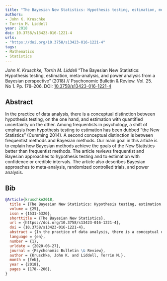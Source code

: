```yaml
---
title: "The Bayesian New Statistics: Hypothesis testing, estimation, meta-analysis, and power analysis from a Bayesian perspective"
authors:
- John K. Kruschke
- Torrin M. Liddell
year: 2018
doi: 10.3758/s13423-016-1221-4
urls:
- "https://doi.org/10.3758/s13423-016-1221-4"
tags:
- Mathematics
- Statistics
---
```


<i>John K. Kruschke, Torrin M. Liddell</i> <span title="In the practice of data analysis, there is a conceptual distinction between hypothesis testing, on the one hand, and estimation with quantified uncertainty on the other. Among frequentists in psychology, a shift of emphasis from hypothesis testing to estimation has been dubbed “the New Statistics” (Cumming 2014). A second conceptual distinction is between frequentist methods and Bayesian methods. Our main goal in this article is to explain how Bayesian methods achieve the goals of the New Statistics better than frequentist methods. The article reviews frequentist and Bayesian approaches to hypothesis testing and to estimation with confidence or credible intervals. The article also describes Bayesian approaches to meta-analysis, randomized controlled trials, and power analysis.">“The Bayesian New Statistics: Hypothesis testing, estimation, meta-analysis, and power analysis from a Bayesian perspective”</span> (2018) // Psychonomic Bulletin \& Review. Vol.&nbsp;25. No&nbsp;1. Pp.&nbsp;178–206. DOI:&nbsp;<a href='https://doi.org/10.3758/s13423-016-1221-4'>10.3758/s13423-016-1221-4</a>

## Abstract

In the practice of data analysis, there is a conceptual distinction between hypothesis testing, on the one hand, and estimation with quantified uncertainty on the other. Among frequentists in psychology, a shift of emphasis from hypothesis testing to estimation has been dubbed “the New Statistics” (Cumming 2014). A second conceptual distinction is between frequentist methods and Bayesian methods. Our main goal in this article is to explain how Bayesian methods achieve the goals of the New Statistics better than frequentist methods. The article reviews frequentist and Bayesian approaches to hypothesis testing and to estimation with confidence or credible intervals. The article also describes Bayesian approaches to meta-analysis, randomized controlled trials, and power analysis.

## Bib

```bib
@Article{kruschke2018,
  title = {The Bayesian New Statistics: Hypothesis testing, estimation, meta-analysis, and power analysis from a Bayesian perspective},
  volume = {25},
  issn = {1531-5320},
  shorttitle = {The Bayesian New Statistics},
  url = {https://doi.org/10.3758/s13423-016-1221-4},
  doi = {10.3758/s13423-016-1221-4},
  abstract = {In the practice of data analysis, there is a conceptual distinction between hypothesis testing, on the one hand, and estimation with quantified uncertainty on the other. Among frequentists in psychology, a shift of emphasis from hypothesis testing to estimation has been dubbed “the New Statistics” (Cumming 2014). A second conceptual distinction is between frequentist methods and Bayesian methods. Our main goal in this article is to explain how Bayesian methods achieve the goals of the New Statistics better than frequentist methods. The article reviews frequentist and Bayesian approaches to hypothesis testing and to estimation with confidence or credible intervals. The article also describes Bayesian approaches to meta-analysis, randomized controlled trials, and power analysis.},
  language = {en},
  number = {1},
  urldate = {2020-06-27},
  journal = {Psychonomic Bulletin \& Review},
  author = {Kruschke, John K. and Liddell, Torrin M.},
  month = {feb},
  year = {2018},
  pages = {178--206},
}
```
